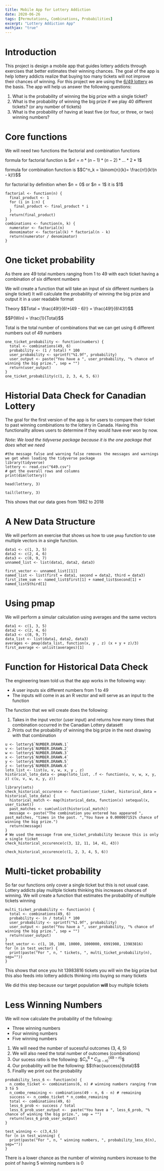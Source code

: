 ```yaml
---
title: Mobile App for Lottery Addiction
date: 2020-06-26
tags: [Permutations, Combinations, Probabilities]
excerpt: "Lottery Addiction App"
mathjax: "true"
---
```


# Introduction

This project is design a mobile app that guides lottery addicts through exercises that better estimates their winning chances.  The goal of the app is help lottery addicts realize that buying too many tickets will not improve their chances of winning.  For this project we are using the [6/49 lottery](https://en.wikipedia.org/wiki/Lotto_6/49) as the basis.  The app will help us answer the following questions:

1. What is the probability of winning the big prize with a single ticket?
2. What is the probability of winning the big prize if we play 40 different tickets? (or any number of tickets)
3. What is the probability of having at least five (or four, or three, or two) winning numbers?

# Core functions

We will need two functions the factorial and combination functions

formula for factorial function is \$$n! = n * (n - 1) * (n - 2) * \dots * 2 * 1$$

formula for combination function is \$$C^n_k = \binom{n}{k}= \frac{n!}{k!(n - k)!}$$

for factorial by definition when \$$n = 0$$ or \$$n = 1$$ it is \$$1$$

```{r}
factorial <- function(n) {
  final_product <- 1
  for (i in 1:n) {
    final_product <- final_product * i
  }
  return(final_product)
}
combinations <- function(n, k) {
  numerator <- factorial(n)
  denomimator <- factorial(k) * factorial(n - k)
  return(numerator / denomimator)
}
```

# One ticket probability
As there are 49 total numbers ranging from 1 to 49 with each ticket having a combination of six different numbers

We will create a function that will take an input of six different numbers (a single ticket)
It will calculate the probability of winning the big prize and output it in a user readable format

Theory
\$$Total = \frac{49!}{6!*(49 - 6)!} = \frac{49!}{6!43!}$$

\$$P(Win) = \frac{1}{Total}$$

Total is the total number of combinations that we can get using 6 different numbers out of 49 numbers

```{r}
one_ticket_probability <- function(numbers) {
  total <- combinations(49, 6)
  probability <- (1 / total) * 100
  user_probability <- sprintf("%1.9f", probability)
  user_output <- paste("You have a ", user_probability, "% chance of winning the big prize.", sep = "")
  return(user_output)
}
one_ticket_probability(c(1, 2, 3, 4, 5, 6))
```

# Historial Data Check for Canadian Lottery

The goal for the first version of the app is for users to compare their ticket to past winning combinations to the lottery in Canada.  Having this functionality allows users to determine if they would have ever won by now.

*Note: We load the tidyverse package because it is the one package that does what we need*

```{r, message = FALSE, warning = FALSE}
#the message false and warning false removes the messages and warnings we get when loading the tidyverse package
library(tidyverse)
lottery <- read.csv("649.csv")
# get the overall rows and columns
print(dim(lottery))
```
```{r}
head(lottery, 3)
```

```{r}
tail(lottery, 3)
```

This shows that our data goes from 1982 to 2018

# A New Data Structure

We will perform an exercise that shows us how to use `pmap` function to use multiple vectors in a single function.
```{r}
data1 <- c(1, 3, 5)
data2 <- c(2, 4, 6)
data3 <- c(8, 9, 7)
unnamed_list <- list(data1, data2, data3)
```

```{r}
first_vector <- unnamed_list[[1]]
named_list <- list(first = data1, second = data2, third = data3)
first_item_sum <- named_list$first[1] + named_list$second[1] + named_list$third[1]
```

# Using pmap

We will perform a simular calculation using averages and the same vectors
```{r}
data1 <- c(1, 3, 5)
data2 <- c(2, 4, 6)
data3 <- c(8, 9, 7)
data_list <- list(data1, data2, data3)
averages <- pmap(data_list, function(x, y , z) (x + y + z)/3)
first_average <- unlist(averages)[1]
```

# Function for Historical Data Check

The engineering team told us that the app works in the following way:

* A user inputs six different numbers from 1 to 49
* The inputs will come in as an R vector and will serve as an input to the function

The function that we will create does the following:

1. Takes in the input vector (user input) and returns how many times that combination occurred in the Canadian Lottery datasett
2. Prints out the probability of winning the big prize in the next drawing with that combination

```{r}
u <- lottery$`NUMBER.DRAWN.1`
v <- lottery$`NUMBER.DRAWN.2`
w <- lottery$`NUMBER.DRAWN.3`
x <- lottery$`NUMBER.DRAWN.4`
y <- lottery$`NUMBER.DRAWN.5`
z <- lottery$`NUMBER.DRAWN.6`
loto_list <- list(u, v, w, x, y , z)
historical_loto_data <- pmap(loto_list, .f <- function(u, v, w, x, y, z) c(u, v, w, x, y, z))
```

```{r, message = FALSE, warning = FALSE}
library(sets)
check_historical_occurence <- function(user_ticket, historical_data = historical_loto_data) {
  historical_match <- map(historical_data, function(x) setequal(x, user_ticket))
  past_matches <- sum(unlist(historical_match))
  message <- paste("The combination you entered has appeared ", past_matches, "times in the past. ","You have a 0.000007151% chance of winning the big prize.")
  return(message)
}
# We used the message from one_ticket_probability because this is only a single ticket
check_historical_occurence(c(3, 12, 11, 14, 41, 43))
```
```{r}
check_historical_occurence(c(1, 2, 3, 4, 5, 6))
```
# Multi-ticket probability

So far our functions only cover a single ticket but this is not usual case.  Lottery addicts play mulitple tickets thinking this increases chances of winning.  We will create a function that estimates the probability of multiple tickets winning

```{r}
multi_ticket_probability <- function(n) {
  total <- combinations(49, 6)
  probability <- (n / total) * 100
  user_probability <- sprintf("%1.9f", probability)
  user_output <- paste("You have a ", user_probability, "% chance of winning the big prize.", sep = "")
  return(user_output)
}
test_vector <- c(1, 10, 100, 10000, 1000000, 6991908, 13983816)
for (n in test_vector) {
  print(paste("For ", n, " tickets, ", multi_ticket_probability(n), sep=""))
}
```

This shows that once you hit 13983816 tickets you will win the big prize but this also feeds into lottery addicts thinking into buying so many tickets

We did this step because our target population **will** buy multiple tickets

# Less Winning Numbers

We will now calculate the probability of the following:

* Three winning numbers
* Four winning numbers
* Five winning numbers

1. We will need the number of sucessful outcomes (3, 4, 5)
2. We will also need the total number of outcomes (combinations)
3. Our sucess ratio is the following: \$$C^6_n * C^\left(49 - n\right)_\left(6 - n\right)$$
3. Our probability will be the following: \$$\frac{success}{total}$$
4. Finallly we print out the probability

```{r}
probability_less_6 <- function(n) {
  n_combo_ticket <- combinations(6, n) # winning numbers ranging from 3 to 5
  n_combo_remaining <- combinations(49 - n, 6 - n) # remaining
  success <- n_combo_ticket * n_combo_remaining
  total <- combinations(49, 6)
  less_6_prob <- success / total
  less_6_prob_user_output <-  paste("You have a ", less_6_prob, "% chance of winning the big prize.", sep = "")
  return(less_6_prob_user_output)
}
```

```{r}
test_winning <- c(3,4,5)
for (n in test_winning) {
  print(paste("For ", n, " winning numbers, ", probability_less_6(n), sep=""))
}
```

There is a lower chance as the number of winning numbers increase to the point of having 5 winning numbers is 0
